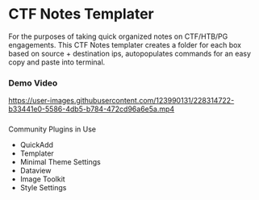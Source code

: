 # CTF Notes Templater

For the purposes of taking quick organized notes on CTF/HTB/PG engagements. This CTF Notes templater creates a folder for each box based on source + destination ips, autopopulates commands for an easy copy and paste into terminal.

### Demo Video
https://user-images.githubusercontent.com/123990131/228314722-b33441e0-5586-4db5-b784-472cd96a6e5a.mp4

###
Community Plugins in Use
- QuickAdd
- Templater
- Minimal Theme Settings
- Dataview
- Image Toolkit
- Style Settings
